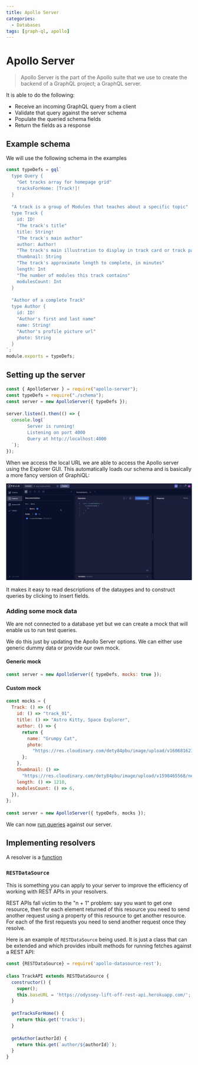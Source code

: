 ```yaml
---
title: Apollo Server
categories:
  - Databases
tags: [graph-ql, apollo]
---
```


# Apollo Server

> Apollo Server is the part of the Apollo suite that we use to create the backend of a GraphQL project; a GraphQL server.

It is able to do the following:

- Receive an incoming GraphQL query from a client
- Validate that query against the server schema
- Populate the queried schema fields
- Return the fields as a response

## Example schema

We will use the following schema in the examples

```js
const typeDefs = gql`
  type Query {
    "Get tracks array for homepage grid"
    tracksForHome: [Track!]!
  }

  "A track is a group of Modules that teaches about a specific topic"
  type Track {
    id: ID!
    "The track's title"
    title: String!
    "The track's main author"
    author: Author!
    "The track's main illustration to display in track card or track page detail"
    thumbnail: String
    "The track's approximate length to complete, in minutes"
    length: Int
    "The number of modules this track contains"
    modulesCount: Int
  }

  "Author of a complete Track"
  type Author {
    id: ID!
    "Author's first and last name"
    name: String!
    "Author's profile picture url"
    photo: String
  }
`;
module.exports = typeDefs;
```

## Setting up the server

```js
const { ApolloServer } = require("apollo-server");
const typeDefs = require("./schema");
const server = new ApolloServer({ typeDefs });

server.listen().then(() => {
  console.log(`
        Server is running!
        Listening on port 4000
        Query at http://localhost:4000
  `);
});
```

When we access the local URL we are able to access the Apollo server using the Explorer GUI. This automatically loads our schema and is basically a more fancy version of GraphiQL:

![](/img/apollo-explorer.png)

It makes it easy to read descriptions of the dataypes and to construct queries by clicking to insert fields.

### Adding some mock data

We are not connected to a database yet but we can create a mock that will enable us to run test queries.

We do this just by updating the Apollo Server options. We can either use generic dummy data or provide our own mock.

#### Generic mock

```js
const server = new ApolloServer({ typeDefs, mocks: true });
```

#### Custom mock

```js
const mocks = {
  Track: () => ({
    id: () => "track_01",
    title: () => "Astro Kitty, Space Explorer",
    author: () => {
      return {
        name: "Grumpy Cat",
        photo:
          "https://res.cloudinary.com/dety84pbu/image/upload/v1606816219/kitty-veyron-sm_mctf3c.jpg",
      };
    },
    thumbnail: () =>
      "https://res.cloudinary.com/dety84pbu/image/upload/v1598465568/nebula_cat_djkt9r.jpg",
    length: () => 1210,
    modulesCount: () => 6,
  }),
};

const server = new ApolloServer({ typeDefs, mocks });
```
We can now [run queries](/Databases/GraphQL/Apollo/Apollo_Client.md#running-a-query) against our server. 

## Implementing resolvers
A resolver is a [function](/Databases/GraphQL/Creating_a_GraphQL_server.md#resolvers)


### `RESTDataSource`

This is something you can apply to your server to improve the efficiency of working with REST APIs in your resolvers. 

REST APIs fall victim to the "n + 1" problem: say you want to get one resource, then for each element returned of this resource you need to send another request using a property of this resource to get another resource. For each of the first requests you need to send another request once they resolve. 

Here is an example of `RESTDataSource` being used. It is just a class that can be extended and which provides inbuilt methods for running fetches against a REST API:

```js
const {RESTDataSource} = require('apollo-datasource-rest');

class TrackAPI extends RESTDataSource {
  constructor() {
    super();
    this.baseURL = 'https://odyssey-lift-off-rest-api.herokuapp.com/';
  }

  getTracksForHome() {
    return this.get('tracks');
  }

  getAuthor(authorId) {
    return this.get(`author/${authorId}`);
  }
}
```
